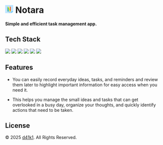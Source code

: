 # <img src="app/icon.svg" alt="Notara" width="26"> Notara

<div>
  <p><strong>Simple and efficient task management app.</strong></p>
</div>

## Tech Stack

<div>
  <img src="https://img.shields.io/badge/Next.js-000000?style=flat&logo=next.js&logoColor=white">
  <img src="https://img.shields.io/badge/TypeScript-3178C6?style=flat&logo=typescript&logoColor=white">
  <img src="https://img.shields.io/badge/Tailwind%20CSS-06B6D4?style=flat&logo=tailwindcss&logoColor=white">
  <img src="https://img.shields.io/badge/shadcn%2Fui-000000?style=flat&logo=shadcnui&logoColor=white">
  <img src="https://img.shields.io/badge/Supabase-3FCF8E?style=flat&logo=supabase&logoColor=white">
  <img src="https://img.shields.io/badge/PostgreSQL-4169E1?style=flat&logo=postgresql&logoColor=white">

</div>

## Features

- You can easily record everyday ideas, tasks, and reminders and review them later to highlight important information for easy access when you need it.

- This helps you manage the small ideas and tasks that can get overlooked in a busy day, organize your thoughts, and quickly identify actions that need to be taken.

## License

© 2025 [d41k1](https://github.com/d41k1). All Rights Reserved.
